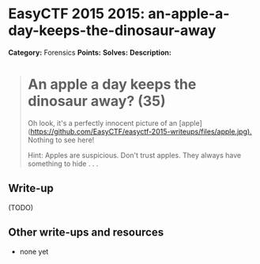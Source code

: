 # EasyCTF 2015 2015: an-apple-a-day-keeps-the-dinosaur-away

**Category:** Forensics
**Points:** 
**Solves:** 
**Description:**

> # An apple a day keeps the dinosaur away? (35)
> 
> 
> Oh look, it's a perfectly innocent picture of an [apple](<https://github.com/EasyCTF/easyctf-2015-writeups/files/apple.jpg).> Nothing to see here!
> 
> 
> Hint: Apples are suspicious. Don't trust apples. They always have something to hide . . .


## Write-up

(TODO)

## Other write-ups and resources

* none yet
